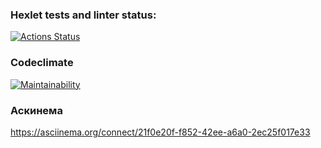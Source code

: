 ### Hexlet tests and linter status:
[![Actions Status](https://github.com/Mamina1radost/python-project-49/actions/workflows/hexlet-check.yml/badge.svg)](https://github.com/Mamina1radost/python-project-49/actions)

### Codeclimate
[![Maintainability](https://api.codeclimate.com/v1/badges/d13ef4f7d80d89a90ef7/maintainability)](https://codeclimate.com/github/Mamina1radost/python-project-49/maintainability)

### Аскинема
https://asciinema.org/connect/21f0e20f-f852-42ee-a6a0-2ec25f017e33
